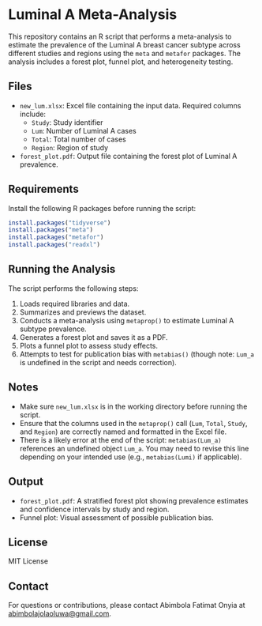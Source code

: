 # Luminal A Meta-Analysis

This repository contains an R script that performs a meta-analysis to estimate the prevalence of the Luminal A breast cancer subtype across different studies and regions using the `meta` and `metafor` packages. The analysis includes a forest plot, funnel plot, and heterogeneity testing.

## Files

- `new_lum.xlsx`: Excel file containing the input data. Required columns include:
  - `Study`: Study identifier
  - `Lum`: Number of Luminal A cases
  - `Total`: Total number of cases
  - `Region`: Region of study
- `forest_plot.pdf`: Output file containing the forest plot of Luminal A prevalence.

## Requirements

Install the following R packages before running the script:

```R
install.packages("tidyverse")
install.packages("meta")
install.packages("metafor")
install.packages("readxl")
```

## Running the Analysis

The script performs the following steps:

1. Loads required libraries and data.
2. Summarizes and previews the dataset.
3. Conducts a meta-analysis using `metaprop()` to estimate Luminal A subtype prevalence.
4. Generates a forest plot and saves it as a PDF.
5. Plots a funnel plot to assess study effects.
6. Attempts to test for publication bias with `metabias()` (though note: `Lum_a` is undefined in the script and needs correction).

## Notes

- Make sure `new_lum.xlsx` is in the working directory before running the script.
- Ensure that the columns used in the `metaprop()` call (`Lum`, `Total`, `Study`, and `Region`) are correctly named and formatted in the Excel file.
- There is a likely error at the end of the script: `metabias(Lum_a)` references an undefined object `Lum_a`. You may need to revise this line depending on your intended use (e.g., `metabias(Lumi)` if applicable).

## Output

- `forest_plot.pdf`: A stratified forest plot showing prevalence estimates and confidence intervals by study and region.
- Funnel plot: Visual assessment of possible publication bias.

## License

MIT License

## Contact

For questions or contributions, please contact Abimbola Fatimat Onyia at [abimbolajolaoluwa@gmail.com](mailto:abimbolajolaoluwa@gmail.com).
